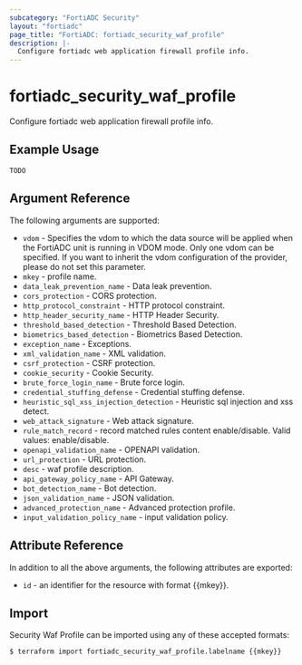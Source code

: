 ```yaml
---
subcategory: "FortiADC Security"
layout: "fortiadc"
page_title: "FortiADC: fortiadc_security_waf_profile"
description: |-
  Configure fortiadc web application firewall profile info.
---
```


# fortiadc_security_waf_profile
Configure fortiadc web application firewall profile info.

## Example Usage
```hcl
TODO
```

## Argument Reference

The following arguments are supported:

* `vdom` - Specifies the vdom to which the data source will be applied when the FortiADC unit is running in VDOM mode. Only one vdom can be specified. If you want to inherit the vdom configuration of the provider, please do not set this parameter.
* `mkey` - profile name.
* `data_leak_prevention_name` - Data leak prevention. 
* `cors_protection` - CORS protection. 
* `http_protocol_constraint` - HTTP protocol constraint. 
* `http_header_security_name` - HTTP Header Security. 
* `threshold_based_detection` - Threshold Based Detection. 
* `biometrics_based_detection` - Biometrics Based Detection. 
* `exception_name` - Exceptions. 
* `xml_validation_name` - XML validation. 
* `csrf_protection` - CSRF protection. 
* `cookie_security` - Cookie Security. 
* `brute_force_login_name` - Brute force login. 
* `credential_stuffing_defense` - Credential stuffing defense. 
* `heuristic_sql_xss_injection_detection` - Heuristic sql injection and xss detect. 
* `web_attack_signature` - Web attack signature. 
* `rule_match_record` - record matched rules content enable/disable. Valid values: enable/disable.
* `openapi_validation_name` - OPENAPI validation. 
* `url_protection` - URL protection. 
* `desc` - waf profile description. 
* `api_gateway_policy_name` - API Gateway. 
* `bot_detection_name` - Bot detection. 
* `json_validation_name` - JSON validation. 
* `advanced_protection_name` - Advanced protection profile. 
* `input_validation_policy_name` - input validation policy. 

## Attribute Reference

In addition to all the above arguments, the following attributes are exported:
* `id` - an identifier for the resource with format {{mkey}}.

## Import
 Security Waf Profile can be imported using any of these accepted formats:
```
$ terraform import fortiadc_security_waf_profile.labelname {{mkey}}
```
